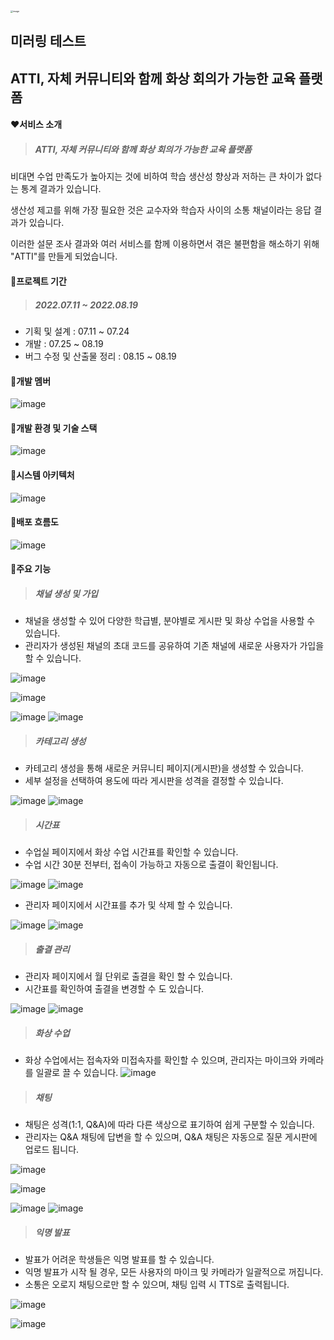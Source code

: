 <img src="https://user-images.githubusercontent.com/97647987/185519688-1ee5fa77-ffc3-471c-b73f-d50e5bc3ed4f.png" alt="image" style="zoom: 25%;" />

## 미러링 테스트

## 						ATTI, 자체 커뮤니티와 함께 화상 회의가 가능한 교육 플랫폼



#### ❤서비스 소개

> #####  ATTI, 자체 커뮤니티와 함께 화상 회의가 가능한 교육 플랫폼

비대면 수업 만족도가 높아지는 것에 비하여 학습 생산성 향상과 저하는 큰 차이가 없다는 통계 결과가 있습니다.

생산성 제고를 위해 가장 필요한 것은 교수자와 학습자 사이의 소통 채널이라는 응답 결과가 있습니다.

이러한 설문 조사 결과와 여러 서비스를 함께 이용하면서 겪은 불편함을 해소하기 위해 "ATTI"를 만들게 되었습니다.



#### 🧡프로젝트 기간

> ##### 2022.07.11 ~ 2022.08.19

- 기획 및 설계 : 07.11 ~ 07.24
- 개발 : 07.25 ~ 08.19
- 버그 수정 및 산출물 정리 : 08.15 ~ 08.19



#### 💛개발 멤버

![image](https://user-images.githubusercontent.com/97647987/185526854-fe42fe5e-8ab6-431d-a871-44b58d46d50d.png)



#### 💚개발 환경 및 기술 스택

![image](https://user-images.githubusercontent.com/97647987/185523094-bb2f915a-d35f-467e-8e5c-34154e90a710.png)



#### 💙시스템 아키텍처

![image](https://user-images.githubusercontent.com/97647987/185523138-1c74e52d-4c09-425d-97e5-f4d2390eb731.png)



#### 💜배포 흐름도

![image](https://user-images.githubusercontent.com/97647987/185523242-3d2fd584-3643-46b9-92e2-03130f449fa6.png)



#### 🤎주요 기능

> ##### 채널 생성 및 가입

- 채널을 생성할 수 있어 다양한 학급별, 분야별로 게시판 및 화상 수업을 사용할 수 있습니다.
- 관리자가 생성된 채널의 초대 코드를 공유하여 기존 채널에 새로운 사용자가 가입을 할 수 있습니다.

![image](https://user-images.githubusercontent.com/97647987/185523939-6f3d4fbd-cd64-41a2-a9f3-e6c6520419ac.png)

![image](https://user-images.githubusercontent.com/97647987/185523739-935bf472-e718-461e-89a7-9bd412895127.png)

![image](https://user-images.githubusercontent.com/97647987/185523758-6d739299-1f53-4c8b-a949-c8531b8dd850.png)
![image](https://user-images.githubusercontent.com/97647987/185523781-c9685cad-8491-44e5-a528-f3743f401673.png)



> ##### 카테고리 생성

- 카테고리 생성을 통해 새로운 커뮤니티 페이지(게시판)을 생성할 수 있습니다.
- 세부 설정을 선택하여 용도에 따라 게시판을 성격을 결정할 수 있습니다.

![image](https://user-images.githubusercontent.com/97647987/185524056-03d9e08c-ca1d-442d-9540-101e85aa2a93.png)
![image](https://user-images.githubusercontent.com/97647987/185524061-cc6c90ce-62ef-45c6-88e4-9daf95705218.png)



> ##### 시간표

- 수업실 페이지에서 화상 수업 시간표를 확인할 수 있습니다.
- 수업 시간 30분 전부터, 접속이 가능하고 자동으로 출결이 확인됩니다.

![image](https://user-images.githubusercontent.com/97647987/185524216-0fa5df6a-1233-4086-bd4c-ada57ceead64.png)
![image](https://user-images.githubusercontent.com/97647987/185524220-b7c6c9b0-75b4-4215-a4d6-5b60de62c596.png)

- 관리자 페이지에서 시간표를 추가 및 삭제 할 수 있습니다.

![image](https://user-images.githubusercontent.com/97647987/185524893-d4205944-07a9-4db4-94f4-c542848999da.png)
![image](https://user-images.githubusercontent.com/97647987/185524900-76e7ec11-28f0-4fae-bf05-e97550b04f34.png)



> ##### 출결 관리

- 관리자 페이지에서 월 단위로 출결을 확인 할 수 있습니다.
- 시간표를 확인하여 출결을 변경할 수 도 있습니다.

![image](https://user-images.githubusercontent.com/97647987/185525529-6bc456e3-634b-4c66-8ac2-84dd8aafa8ef.png)
![image](https://user-images.githubusercontent.com/97647987/185525535-5224555d-95b3-4ddd-a8e5-683da5c6bde2.png)



> ##### 화상 수업

- 화상 수업에서는 접속자와 미접속자를 확인할 수 있으며, 관리자는 마이크와 카메라를 일괄로 끌 수 있습니다.
  ![image](https://user-images.githubusercontent.com/97647987/185524977-1a05c939-bb72-4d06-94c1-92ba0bfb917f.png)



> ##### 채팅

- 채팅은 성격(1:1, Q&A)에 따라 다른 색상으로 표기하여 쉽게 구분할 수 있습니다.
- 관리자는 Q&A 채팅에 답변을 할 수 있으며, Q&A 채팅은 자동으로 질문 게시판에 업로드 됩니다.

![image](https://user-images.githubusercontent.com/97647987/185525087-8e98783e-3a59-4301-86bc-a69fa5c2ff22.png)

![image](https://user-images.githubusercontent.com/97647987/185525101-b19406e7-ff36-4d1e-a60b-7830d1dd9d84.png)

![image](https://user-images.githubusercontent.com/97647987/185525092-67b2e41b-3370-419f-829b-cc779616dd56.png)
![image](https://user-images.githubusercontent.com/97647987/185525314-1e60a656-83dd-4cd0-9fad-c5c720d00c07.png)



> ##### 익명 발표

- 발표가 어려운 학생들은 익명 발표를 할 수 있습니다.
- 익명 발표가 시작 될 경우, 모든 사용자의 마이크 및 카메라가 일괄적으로 꺼집니다.
- 소통은 오로지 채팅으로만 할 수 있으며, 채팅 입력 시 TTS로 출력됩니다.

![image](https://user-images.githubusercontent.com/97647987/185525361-d54a5fe5-2f04-4351-8bd6-4fea86d8cb21.png)

![image](https://user-images.githubusercontent.com/97647987/185525376-70cf9c2f-97d3-49a3-a721-d3390748e394.png)

